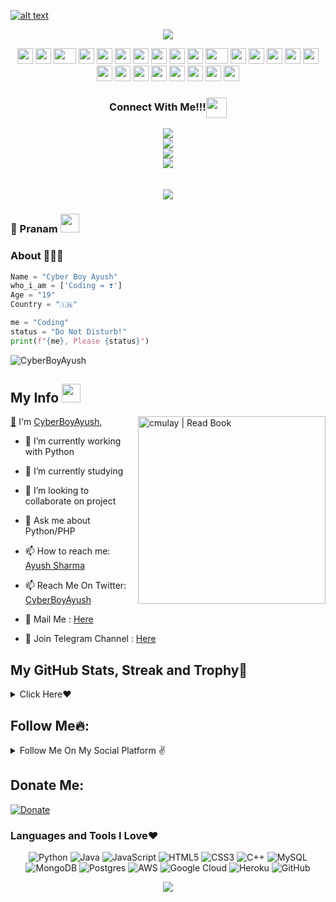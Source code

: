 [![alt text](https://github.com/CyberBoyAyush/CyberBoyAyush/blob/master/Copy%20of%20CyberBoyAyush%20Banner%20HD(1).png)](https://cyberboyayush.in/me)

<p align="center">
  <img src="https://readme-typing-svg.herokuapp.com?color=F77247&width=420&lines=A+Passionate+Developer+From+India%E2%9C%8C%EF%B8%8F;Python%2C+Php%2C+Linux%E2%9D%A4%EF%B8%8F">
</p>

<div align="center">
    <img src="https://cultofthepartyparrot.com/parrots/hd/githubparrot.gif" width="25" height="25"/>
    <img src="https://cultofthepartyparrot.com/flags/hd/iranparrot.gif" width="25" height="25"/>
    <img src="https://cultofthepartyparrot.com/parrots/asyncparrot.gif" width="36" height="25"/>
    <img src="https://cultofthepartyparrot.com/parrots/exceptionallyfastparrot.gif" width="25" height="25"/>
    <img src="https://cultofthepartyparrot.com/parrots/hd/60fpsparrot.gif" width="25" height="25"/>
    <img src="https://cultofthepartyparrot.com/parrots/hd/jumpingparrot.gif" width="25" height="25"/>
    <img src="https://cultofthepartyparrot.com/parrots/hd/opensourceparrot.gif" width="25" height="25"/>
    <img src="https://cultofthepartyparrot.com/parrots/hd/dealwithitnowparrot.gif" width="25" height="25"/>
    <img src="https://cultofthepartyparrot.com/parrots/hd/hypnoparrotlight.gif" width="25" height="25"/>
    <img src="https://cultofthepartyparrot.com/parrots/databaseparrot.gif" width="25" height="25"/>
    <img src="https://cultofthepartyparrot.com/parrots/fixparrot.gif" width="36" height="25"/>
    <img src="https://cultofthepartyparrot.com/parrots/hd/laptop_parrot.gif" width="25" height="25"/>
    <img src="https://cultofthepartyparrot.com/parrots/hd/spinningparrot.gif" width="25" height="25"/>
    <img src="https://cultofthepartyparrot.com/parrots/hd/levitationparrot.gif" width="25" height="25"/>
    <img src="https://cultofthepartyparrot.com/parrots/hd/meldparrot.gif" width="25" height="25"/>
    <img src="https://cultofthepartyparrot.com/parrots/slomoparrot.gif" width="25" height="25"/>
    <img src="https://cultofthepartyparrot.com/parrots/hd/moonwalkingparrot.gif" width="25" height="25"/>
    <img src="https://cultofthepartyparrot.com/parrots/hd/stableparrot.gif" width="25" height="25"/>
    <img src="https://cultofthepartyparrot.com/parrots/hd/scienceparrot.gif" width="25" height="25"/>
    <img src="https://cultofthepartyparrot.com/parrots/hd/pirateparrot.gif" width="25" height="25"/>
    <img src="https://cultofthepartyparrot.com/parrots/hd/footballparrot.gif" width="25" height="25"/>
    <img src="https://cultofthepartyparrot.com/parrots/hd/illuminatiparrot.gif" width="25" height="25"/>
    <img src="https://cultofthepartyparrot.com/parrots/hd/hypnoparrotdark.gif" width="25" height="25"/>
    <img src="https://cultofthepartyparrot.com/parrots/hd/mustacheparrot.gif" width="25" height="25"/>
</div>


<div align="center">
<h3 align="center">Connect With Me!!!<img align="center" src="https://github.com/CyberBoyAyush/CyberBoyAyush/blob/master/gifs/Handshake.gif" height="33px" /></h3>
<center>
<a href="https://twitter.com/ayushcodz"><img src="https://img.icons8.com/fluent/50/000000/twitter.png"></a>
</center> 
<center>
<a href="mailto:contact@cyberboyayush.in"><img src="https://img.icons8.com/fluent/50/000000/gmail--v2.png"></a>
</center>
<center>
<a href="https://telegram.me/CyberBoyAyush"><img src="https://img.icons8.com/color/50/000000/telegram-app--v2.png"></a>
</center>
<center>
<a href="https://linkedin.com/in/AyushCodz"><img src="https://img.icons8.com/fluent/50/000000/linkedin.png"></a>
</center>
<br>
<br>
<a href="https://cyberboyayush.in/"><img src="https://img.shields.io/badge/Check_out_my-portfolio-rblue?style=for-the-badge&logo=Opsgenie&logoColor=white"></a>
</center>
</div>    

### 🙏 Pranam <img src="https://github.com/CyberBoyAyush/CyberBoyAyush/blob/master/gifs/Hi.gif" width="30px"></h2>

### About 🙋🏻‍♂️
```python
Name = "Cyber Boy Ayush"
who_i_am = ['Coding = ❣️']
Age = "19"
Country = "🇮🇳"
```

```python
me = "Coding" 
status = "Do Not Disturb!" 
print(f"{me}, Please {status}")
```
<p align="left"> <img src="https://komarev.com/ghpvc/?username=CyberBoyAyush&label=Profile%20Views&color=orange&style=flat-square" alt="CyberBoyAyush" /> </p>

## My Info <img src="https://github.com/CyberBoyAyush/CyberBoyAyush/blob/master/gifs/Hi.gif" width="30px"></h2>

<img align="right" alt="cmulay | Read Book" src="https://github.com/CyberBoyAyush/CyberBoyAyush/blob/master/designs/multi.gif" width="300" height="300" />

[👋](https://cyberboyayush.in) I'm [CyberBoyAyush](https://telegram.me/CyberBoyAyush),

- 🔭 I’m currently working with Python

- 🌱 I’m currently studying

- 👯 I’m looking to collaborate on project

- 💬 Ask me about Python/PHP

- 📫 How to reach me: [Ayush Sharma](https://telegram.me/CyberBoyAyush)

- 📫 Reach Me On Twitter: [CyberBoyAyush](https://twitter.com/AyushCodz) 

- 💬 Mail Me : [Here](mailto:contact@cyberboyayush.in)

- 👯 Join Telegram Channel : [Here](https://t.me/ayushbots)

## My GitHub Stats, Streak and Trophy💛

<details>
<summary>Click Here❤️</summary>
<br>
    
![CyberBoyAyush Git Stats](https://github-readme-stats.vercel.app/api?username=CyberBoyAyush&include_all_commits=true&count_private=true&theme=highcontrast)

<p><img align="center" src="https://github-readme-streak-stats.herokuapp.com/?user=cyberboyayush&theme=chartreuse-dark&hide_border=True" alt="Cyberboyayush" /></p>

[![Top Langs](https://github-readme-stats.vercel.app/api/top-langs/?username=CyberBoyAyush&layout=compact&theme=radical)](https://github.com/CyberBoyAyush)

[![trophy](https://github-profile-trophy.vercel.app/?username=CyberBoyAyush&theme=onedark)](https://github.com/CyberBoyAyush)

</details>
    
## Follow Me🔥:

<details>
<summary>Follow Me On My Social Platform ✌️</summary>
<br>
Follow Me On:

<p align="left">
<a href="https://telegram.me/AyushBots"><img src="https://img.shields.io/badge/Join%20Our%20Channel-Ayush%20Bots-darkblue?style=for-the-badge&logo=telegram"></a>
</p>
<p align="left">
<a href="https://github.com/CyberBoyAyush"><img src="https://img.shields.io/badge/GitHub-Follow%20on%20GitHub-inactive.svg?style=for-the-badge&logo=github"></a>
</p>
<p align="left">
<a href="https://twitter.com/CyberBoyAyush"><img src="https://img.shields.io/badge/Twitter-Follow%20on%20Twitter-informational.svg?style=for-the-badge&logo=twitter"></a>
</p>
<p align="left">
<a href="https://instagram.com/CyberBoyAyush"><img src="https://img.shields.io/badge/Instagram-CyberBoyAyush-magenta?style=for-the-badge&logo=instagram"></a>
</p>
<p align="left">
<a href="https://www.linkedin.com/in/CyberBoyAyush"><img src="https://img.shields.io/badge/Linkedin-CyberBoyAyush-blue?style=for-the-badge&logo=Linkedin"></a>
</p>

</details>

## Donate Me:
[![Donate](https://img.shields.io/badge/Donate%20Us-UPI-orange?style=for-the-badge)](https://upayi.me/ayushsharma.fam@idfcbank)

### Languages and Tools I Love❤️
<p align="center">
<img alt="Python" src="https://img.shields.io/badge/python-%2314354C.svg?&style=for-the-badge&logo=python&logoColor=white"/>
<img alt="Java" src="https://img.shields.io/badge/Java-%2314854C.svg?&style=for-the-badge&logo=java&logoColor=white"/>
<img alt="JavaScript" src="https://img.shields.io/badge/Javascript-faff00.svg?&style=for-the-badge&logo=javascript&logoColor=black"/>
<img alt="HTML5" src="https://img.shields.io/badge/html5-%23E34F26.svg?&style=for-the-badge&logo=html5&logoColor=white"/>
<img alt="CSS3" src="https://img.shields.io/badge/css3-%231572B6.svg?&style=for-the-badge&logo=css3&logoColor=white"/>
<img alt="C++" src="https://img.shields.io/badge/c++-%2300599C.svg?&style=for-the-badge&logo=c%2B%2B&ogoColor=white"/>
<img alt="MySQL" src="https://img.shields.io/badge/mysql-%2300f.svg?&style=for-the-badge&logo=mysql&logoColor=white"/>
<img alt="MongoDB" src ="https://img.shields.io/badge/MongoDB-%234ea94b.svg?&style=for-the-badge&logo=mongodb&logoColor=white"/>
<img alt="Postgres" src ="https://img.shields.io/badge/postgres-%23316192.svg?&style=for-the-badge&logo=postgresql&logoColor=white"/>
<img alt="AWS" src="https://img.shields.io/badge/AWS-%23FF9900.svg?&style=for-the-badge&logo=amazon-aws&logoColor=white"/>
<img alt="Google Cloud" src="https://img.shields.io/badge/GoogleCloud-%234285F4.svg?&style=for-the-badge&logo=google-cloud&logoColor=white"/>
<img alt="Heroku" src="https://img.shields.io/badge/heroku-%23430098.svg?&style=for-the-badge&logo=heroku&logoColor=white"/>
<img alt="GitHub" src="https://img.shields.io/badge/github-%23921011.svg?&style=for-the-badge&logo=github&logoColor=white"/>
</p>

<p align="center">
    <img src="https://img.shields.io/badge/THANKS%20FOR-VISITING%20❤-red?style=for-the-badge&logo=github"/>
</p>
